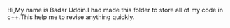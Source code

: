 Hi,My name is Badar Uddin.I had made this folder to store all of my code in c++.This help me to revise anything quickly.
